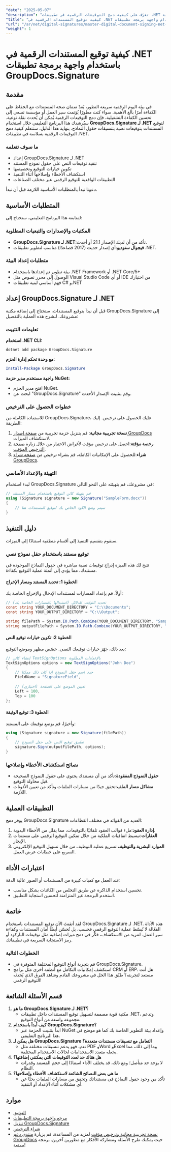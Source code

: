 ```yaml
---
"date": "2025-05-07"
"description": "تعرّف على كيفية دمج التوقيعات الرقمية في تطبيقات .NET باستخدام مكتبة GroupDocs.Signature. حسّن عملية توقيع المستندات بكفاءة."
"title": "كيفية توقيع المستندات الرقمية في .NET باستخدام واجهة برمجة تطبيقات GroupDocs.Signature"
"url": "/ar/net/digital-signatures/master-digital-document-signing-net-groupdocs/"
"weight": 1
---
```


# كيفية توقيع المستندات الرقمية في .NET باستخدام واجهة برمجة تطبيقات GroupDocs.Signature
## مقدمة
في بيئة اليوم الرقمية سريعة التطور، يُعدّ ضمان صحة المستندات مع الحفاظ على الكفاءة أمرًا بالغ الأهمية. سواء كنت مطورًا يُؤتمت سير العمل أو مؤسسة تسعى إلى تحسين الكفاءة التشغيلية، فإن دمج التوقيعات الرقمية يُمكن أن يُحدث نقلة نوعية. سيُرشدك هذا البرنامج التعليمي خلال استخدام **GroupDocs.Signature لـ .NET** لتوقيع المستندات بتوقيعات نصية بتنسيقات حقول النماذج. بنهاية هذا الدليل، ستتعلم كيفية دمج التوقيعات الرقمية بسلاسة في تطبيقات .NET.

### ما سوف تتعلمه
- إعداد GroupDocs.Signature لـ .NET
- تنفيذ توقيعات النص على حقول نموذج المستند
- تكوين خيارات التوقيع وتخصيصها
- استكشاف الأخطاء وإصلاحها أثناء التنفيذ
- التطبيقات الواقعية للتوقيع الرقمي عبر مختلف الصناعات

دعونا نبدأ بالمتطلبات الأساسية اللازمة قبل أن نبدأ.
## المتطلبات الأساسية
لمتابعة هذا البرنامج التعليمي، ستحتاج إلى:

### المكتبات والإصدارات والتبعيات المطلوبة
- **GroupDocs.Signature لـ .NET**:تأكد من أن لديك الإصدار 21.1 أو أحدث.
- **فيجوال ستوديو**:أي إصدار حديث (2017 فصاعدًا) مناسب لتطوير تطبيقات .NET.

### متطلبات إعداد البيئة
- بيئة تطوير تم إعدادها باستخدام .NET Framework أو .NET Core/5+
- الوصول إلى محرر نصوص مثل Visual Studio Code أو أي IDE من اختيارك
- فهم أساسي لبنية تطبيقات C# و.NET
## إعداد GroupDocs.Signature لـ .NET
قبل أن نبدأ بتوقيع المستندات، ستحتاج إلى إضافة مكتبة GroupDocs.Signature إلى مشروعك. لنشرح هذه العملية بالتفصيل:
### تعليمات التثبيت
**استخدام .NET CLI:**
```shell
dotnet add package GroupDocs.Signature
```
**مع وحدة تحكم إدارة الحزم:**
```powershell
Install-Package GroupDocs.Signature
```
**واجهة مستخدم مدير حزمة NuGet:**
- افتح مدير الحزم NuGet.
- ابحث عن "GroupDocs.Signature" وقم بتثبيت الإصدار الأحدث.
### خطوات الحصول على الترخيص
للاستفادة الكاملة من GroupDocs.Signature، عليك الحصول على ترخيص. إليك الطريقة:
1. **نسخة تجريبية مجانية**: قم بتنزيل حزمة تجريبية من [صفحة إصدار GroupDocs](https://releases.groupdocs.com/signature/net/) لاستكشاف الميزات.
2. **رخصة مؤقتة**:احصل على ترخيص مؤقت لأغراض الاختبار من خلال زيارة [صفحة الترخيص المؤقت](https://purchase.groupdocs.com/temporary-license/).
3. **شراء**:للحصول على الإمكانيات الكاملة، قم بشراء ترخيص من [صفحة شراء GroupDocs](https://purchase.groupdocs.com/buy).
### التهيئة والإعداد الأساسي
لبدء استخدام GroupDocs.Signature في مشروعك، قم بتهيئته على النحو التالي:
```csharp
// قم بتهيئة كائن التوقيع باستخدام مسار المستند
using (Signature signature = new Signature("SampleForm.docx"))
{
    // سيتم وضع الكود الخاص بك لتوقيع المستندات هنا
}
```
## دليل التنفيذ
سنقوم بتقسيم التنفيذ إلى أقسام منطقية استنادًا إلى الميزات.
### توقيع مستند باستخدام حقل نموذج نصي
تتيح لك هذه الميزة إدراج توقيعات نصية مباشرة في حقول النماذج الموجودة في مستندك، مما يؤدي إلى أتمتة عملية التوقيع بكفاءة.
#### الخطوة 1: تحديد المستند ومسار الإخراج
أولاً، قم بإعداد المسارات لمستندات الإدخال والإخراج الخاصة بك:
```csharp
// تحديد الثوابت للدلائل (استبدالها بالمسارات الخاصة بك)
const string YOUR_DOCUMENT_DIRECTORY = "C:\\Documents";
const string YOUR_OUTPUT_DIRECTORY = "C:\\Output";

string filePath = System.IO.Path.Combine(YOUR_DOCUMENT_DIRECTORY, "SampleForm.docx");
string outputFilePath = System.IO.Path.Combine(YOUR_OUTPUT_DIRECTORY, "SignedDocument.docx");
```
#### الخطوة 2: تكوين خيارات توقيع النص
بعد ذلك، جهّز خيارات توقيعك النصي. خصّص مظهر وموضع التوقيع:
```csharp
// إنشاء كائن TextSignOptions بالإعدادات المطلوبة
TextSignOptions options = new TextSignOptions("John Doe")
{
    // حدد اسم حقل النموذج إذا كان ذلك ممكنا
    FieldName = "SignatureField",
    
    // تعيين الموضع على الصفحة (اختياري)
    Left = 100,
    Top = 100
};
```
#### الخطوة 3: توقيع الوثيقة
وأخيرًا، قم بوضع توقيعك على المستند:
```csharp
using (Signature signature = new Signature(filePath))
{
    // تطبيق توقيع النص على حقل النموذج
    signature.Sign(outputFilePath, options);
}
```
### نصائح استكشاف الأخطاء وإصلاحها
- **حقول النموذج المفقودة**:تأكد من أن مستندك يحتوي على حقول النموذج الصحيحة قبل محاولة التوقيع.
- **مشاكل مسار الملف**:تحقق جيدًا من مسارات الملفات وتأكد من تعيين الأذونات اللازمة.
## التطبيقات العملية
يوفر دمج GroupDocs.Signature العديد من الفوائد في مختلف القطاعات:
1. **إدارة العقود**:ملء قوالب العقود تلقائيًا بالتوقيعات، مما يقلل من الأخطاء اليدوية.
2. **العقارات**:تبسيط اتفاقيات الملكية من خلال تمكين التوقيع الرقمي على مستندات الإيجار.
3. **الموارد البشرية والتوظيف**:تسريع عملية التوظيف من خلال تسهيل التوقيع الإلكتروني السريع على خطابات عرض العمل.
## اعتبارات الأداء
عند العمل مع كميات كبيرة من المستندات أو الصور عالية الدقة:
- تحسين استخدام الذاكرة عن طريق التخلص من الكائنات بشكل مناسب.
- استخدم البرمجة غير المتزامنة لتحسين استجابة التطبيق.
## خاتمة
لقد أتقنتَ الآن توقيع المستندات باستخدام GroupDocs.Signature لـ .NET. هذه الأداة الفعّالة لا تُبسّط عملية التوقيع الرقمي فحسب، بل تُحسّن أيضًا أمان المستندات وكفاءة سير العمل. لمزيد من الاستكشاف، فكّر في دمج ميزات إضافية مثل توقيعات الباركود أو رمز الاستجابة السريعة في تطبيقاتك.
### الخطوات التالية
- قم بتجربة أنواع التوقيع المختلفة المتوفرة في GroupDocs.Signature.
- استكشف إمكانيات التكامل مع أنظمة أخرى مثل برامج CRM أو ERP.
هل أنت مستعد لتجربته؟ طبّق هذا الحل في مشروعك القادم وشاهد الفرق الذي يُحدثه التوقيع الرقمي!
## قسم الأسئلة الشائعة
1. **ما هو GroupDocs.Signature لـ .NET؟**
   - مكتبة قوية مصممة لتسهيل توقيع المستندات داخل تطبيقات .NET، وتدعم مجموعة واسعة من أنواع التوقيع.
2. **كيف أبدأ باستخدام GroupDocs.Signature؟**
   - ابدأ بتثبيت الحزمة عبر NuGet وإعداد بيئة التطوير الخاصة بك كما هو موضح في هذا البرنامج التعليمي.
3. **هل يمكن لـ GroupDocs.Signature التعامل مع تنسيقات مستندات متعددة؟**
   - نعم، فهو يدعم تنسيقات مختلفة مثل PDF وWord وExcel وما إلى ذلك، مما يجعله متعدد الاستخدامات لحالات الاستخدام المختلفة.
4. **هل هناك حد لعدد التوقيعات التي يمكنني إضافتها؟**
   - لا يوجد حد متأصل؛ ومع ذلك، قد يختلف الأداء استنادًا إلى حجم المستند وقدرات النظام.
5. **ما هي بعض النصائح الشائعة لاستكشاف الأخطاء وإصلاحها؟**
   - تأكد من وجود حقول النماذج في مستنداتك وتحقق من مسارات الملفات بحثًا عن أي مشكلات أثناء الإعداد أو التنفيذ.
## موارد
- [التوثيق](https://docs.groupdocs.com/signature/net/)
- [مرجع واجهة برمجة التطبيقات](https://reference.groupdocs.com/signature/net/)
- [تنزيل GroupDocs.Signature](https://releases.groupdocs.com/signature/net/)
- [شراء الترخيص](https://purchase.groupdocs.com/buy)
- [نسخة تجريبية مجانية وترخيص مؤقت](https://releases.groupdocs.com/signature/net/)
لمزيد من المساعدة، قم بزيارة [منتدى دعم GroupDocs](https://forum.groupdocs.com/c/signature/) حيث يمكنك طرح الأسئلة ومشاركة الأفكار مع مطورين آخرين. برمجة ممتعة!
